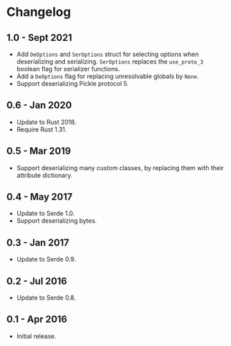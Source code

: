 # Changelog

## 1.0 - Sept 2021

- Add `DeOptions` and `SerOptions` struct for selecting options when
  deserializing and serializing.  `SerOptions` replaces the `use_proto_3`
  boolean flag for serializer functions.
- Add a `DeOptions` flag for replacing unresolvable globals by `None`.
- Support deserializing Pickle protocol 5.

## 0.6 - Jan 2020

- Update to Rust 2018.
- Require Rust 1.31.

## 0.5 - Mar 2019

- Support deserializing many custom classes, by replacing them with their
  attribute dictionary.

## 0.4 - May 2017

- Update to Serde 1.0.
- Support deserializing bytes.

## 0.3 - Jan 2017

- Update to Serde 0.9.

## 0.2 - Jul 2016

- Update to Serde 0.8.

## 0.1 - Apr 2016

- Initial release.
